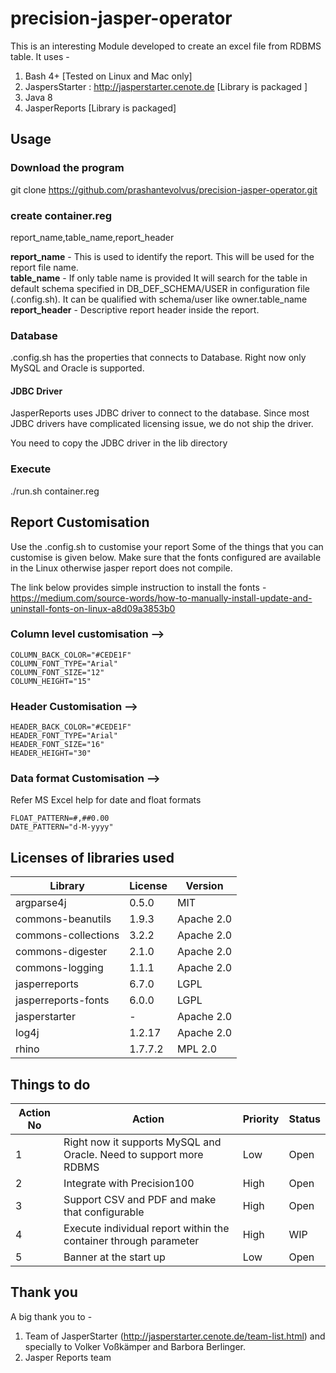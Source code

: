 # precision-jasper-operator
This is an interesting Module developed to create an excel file from RDBMS table.
It uses -
1) Bash 4+ [Tested on Linux and Mac only]
2) JaspersStarter : http://jasperstarter.cenote.de [Library is packaged ]
3) Java 8
4) JasperReports [Library is packaged]

## Usage
### Download the program
git clone https://github.com/prashantevolvus/precision-jasper-operator.git
### create container.reg
report_name,table_name,report_header

**report_name** - This is used to identify the report. This will be used for the  report file name.  
**table_name** - If only table name is provided It will search for the table in default schema specified in DB_DEF_SCHEMA/USER in configuration file (.config.sh).
It can be qualified with schema/user like owner.table_name\
**report_header** - Descriptive report header inside the report.

### Database
.config.sh has the properties that connects to Database.
Right now only MySQL and Oracle is supported.
#### JDBC Driver
JasperReports uses JDBC driver to connect to the database. Since most JDBC drivers have complicated licensing issue, we do not ship the driver.

You need to copy the JDBC driver in the lib directory

### Execute
./run.sh container.reg





## Report Customisation
Use the .config.sh to customise your report
Some of the things that you can customise is given below.
Make sure that the fonts configured are available in the Linux otherwise jasper report does not compile.

The link below provides simple instruction to install the fonts -
https://medium.com/source-words/how-to-manually-install-update-and-uninstall-fonts-on-linux-a8d09a3853b0


### Column level customisation -->
```
COLUMN_BACK_COLOR="#CEDE1F"
COLUMN_FONT_TYPE="Arial"
COLUMN_FONT_SIZE="12"
COLUMN_HEIGHT="15"
```
### Header Customisation -->
```
HEADER_BACK_COLOR="#CEDE1F"
HEADER_FONT_TYPE="Arial"
HEADER_FONT_SIZE="16"
HEADER_HEIGHT="30"
```
### Data format Customisation -->
Refer MS Excel help for date and float formats
```
FLOAT_PATTERN=#,##0.00
DATE_PATTERN="d-M-yyyy"
```
## Licenses of libraries used
|Library|License|Version|
|-------|-------|-------|
|argparse4j|0.5.0|MIT|
|commons-beanutils|1.9.3|Apache 2.0|
|commons-collections|3.2.2|Apache 2.0|
|commons-digester|2.1.0|Apache 2.0|
|commons-logging|1.1.1|Apache 2.0|
|jasperreports|6.7.0|LGPL|
|jasperreports-fonts|6.0.0|LGPL|
|jasperstarter|-|Apache 2.0|
|log4j|1.2.17|Apache 2.0|
|rhino|1.7.7.2|MPL 2.0|

## Things to do
|Action No|Action|Priority|Status|
|---------|------|--------|------|
|1| Right now it supports MySQL and Oracle. Need to support more RDBMS|Low|Open|
|2| Integrate with Precision100|High|Open|
|3| Support CSV and PDF and make that configurable|High|Open|
|4| Execute individual report within the container through parameter|High|WIP|
|5| Banner at the start up|Low|Open|

## Thank you
A big thank you to -
1) Team of JasperStarter (http://jasperstarter.cenote.de/team-list.html) and specially to Volker Voßkämper and Barbora Berlinger.
2) Jasper Reports team

